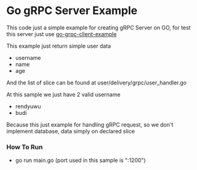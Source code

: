 # Go gRPC Server Example

This code just a simple example for creating gRPC Server on GO, for test this server just use [go-grpc-client-example](https://github.com/rendyuwu/go-grpc-client-example)

This example just return simple user data
- username
- name
- age

And the list of slice can be found at user/delivery/grpc/user_handler.go

At this sample we just have 2 valid username
- rendyuwu
- budi

Because this just example for handling gRPC request, so we don't implement database, data simply on declared slice

### How To Run
- go run main.go (port used in this sample is ":1200")